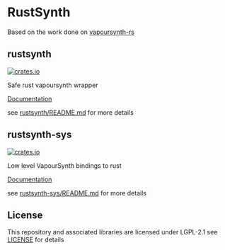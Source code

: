 # RustSynth

Based on the work done on [vapoursynth-rs](https://github.com/YaLTeR/vapoursynth-rs)

## rustsynth

[![crates.io](https://img.shields.io/crates/v/rustsynth.svg)](https://crates.io/crates/rustsynth)

Safe rust vapoursynth wrapper

[Documentation](https://docs.rs/rustsynth)

see [rustsynth/README.md](./rustsynth/README.md) for more details

## rustsynth-sys

[![crates.io](https://img.shields.io/crates/v/rustsynth-sys.svg)](https://crates.io/crates/rustsynth-sys)

Low level VapourSynth bindings to rust

[Documentation](https://docs.rs/rustsynth-sys)

see [rustsynth-sys/README.md](./rustsynth-sys/README.md) for more details

## License

This repository and associated libraries are licensed under LGPL-2.1 see [LICENSE](./LICENSE) for details